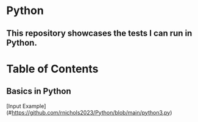 # Python
## This repository showcases the tests I can run in Python.

# Table of Contents
## Basics in Python
[Input Example]
(#https://github.com/rnichols2023/Python/blob/main/python3.py)
